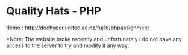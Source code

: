 # Quality Hats - PHP
demo : http://dochyper.unitec.ac.nz/fuj16/phpassignment

*Note: The website broke recently and unfortunately i do not have any access to the server to try and modify it any way.
